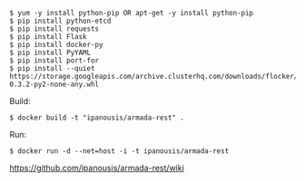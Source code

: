 ```
$ yum -y install python-pip OR apt-get -y install python-pip
$ pip install python-etcd
$ pip install requests
$ pip install Flask
$ pip install docker-py
$ pip install PyYAML
$ pip install port-for
$ pip install --quiet https://storage.googleapis.com/archive.clusterhq.com/downloads/flocker/Flocker-0.3.2-py2-none-any.whl
```
Build:
```
$ docker build -t "ipanousis/armada-rest" .
```

Run:
```
$ docker run -d --net=host -i -t ipanousis/armada-rest
```

https://github.com/ipanousis/armada-rest/wiki
